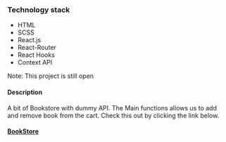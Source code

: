 ### Technology stack
 - HTML
 - SCSS
 - React.js
 - React-Router
 - React Hooks
 - Context API
 
 Note: This project is still open
 
#### Description
A bit of Bookstore with dummy API. The Main functions allows us to add and remove book from the cart. Check this out by clicking the link below.
#### [BookStore](https://oldtown.netlify.com/)
